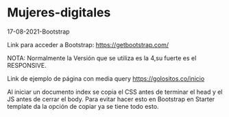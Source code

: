# Mujeres-digitales
17-08-2021-Bootstrap

Link para acceder a Bootstrap: https://getbootstrap.com/

NOTA: Normalmente la Versión que se utiliza es la 4,su fuerte es el RESPONSIVE.

Link de ejemplo de página con media query https://golositos.co/inicio

Al iniciar un documento index se copia el CSS antes de terminar el head y el JS antes de cerrar el body. Para evitar hacer esto en  Bootstrap en Starter template da la opción de copiar ya se tiene todo esto.
